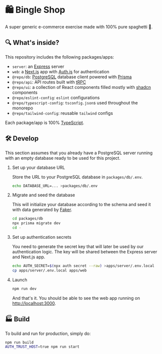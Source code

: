 # 🛍️ Bingle Shop

A super generic e-commerce exercise made with 100% pure spaghetti 🍝.

## 🔍 What's inside?

This repository includes the following packages/apps:

- `server`: an [Express](https://expressjs.com) server
- `web`: a [Next.js](https://nextjs.org) app with [Auth.js](https://authjs.dev) for authentication
- `@repo/db`: [PostgreSQL](https://www.postgresql.org) database client powered with [Prisma](https://www.prisma.io) 
- `@repo/api`: API routes built with [tRPC](https://trpc.io) 
- `@repo/ui`: a collection of React components filled mostly with [shadcn](https://ui.shadcn.com) components
- `@repo/eslint-config`: `eslint` configurations
- `@repo/typescript-config`: `tsconfig.json`s used throughout the monorepo
- `@repo/tailwind-config`: reusable `tailwind` configs

Each package/app is 100% [TypeScript](https://www.typescriptlang.org).

## 🛠️ Develop

This section assumes that you already have a PostgreSQL server running with an empty database ready to be used for this project.

1. Set up your database URL

   Store the URL to your PostgreSQL database in `packages/db/.env`.

   ```bash
   echo DATABASE_URL=... >packages/db/.env
   ```

2. Migrate and seed the database

   This will initialize your database according to the schema and seed it with data generated by [Faker](https://fakerjs.dev).

   ```bash
   cd packages/db
   npx prisma migrate dev
   cd -
   ```

3. Set up authentication secrets

   You need to generate the secret key that will later be used by our authentication logic. The key will be shared between the Express server and Next.js app.

   ```bash
   echo AUTH_SECRET=$(npx auth secret --raw) >apps/server/.env.local
   cp apps/server/.env.local apps/web
   ```

4. Launch

   ```bash
   npm run dev
   ```

   And that's it. You should be able to see the web app running on <http://localhost:3000>.

## 🏭 Build

To build and run for production, simply do:

```bash
npm run build
AUTH_TRUST_HOST=true npm run start
```